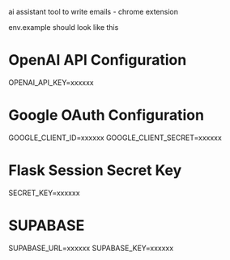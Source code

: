 ai assistant tool to write emails - chrome extension

env.example should look like this
# OpenAI API Configuration
OPENAI_API_KEY=xxxxxx

# Google OAuth Configuration
GOOGLE_CLIENT_ID=xxxxxx
GOOGLE_CLIENT_SECRET=xxxxxx

# Flask Session Secret Key
SECRET_KEY=xxxxxx

# SUPABASE
SUPABASE_URL=xxxxxx
SUPABASE_KEY=xxxxxx
